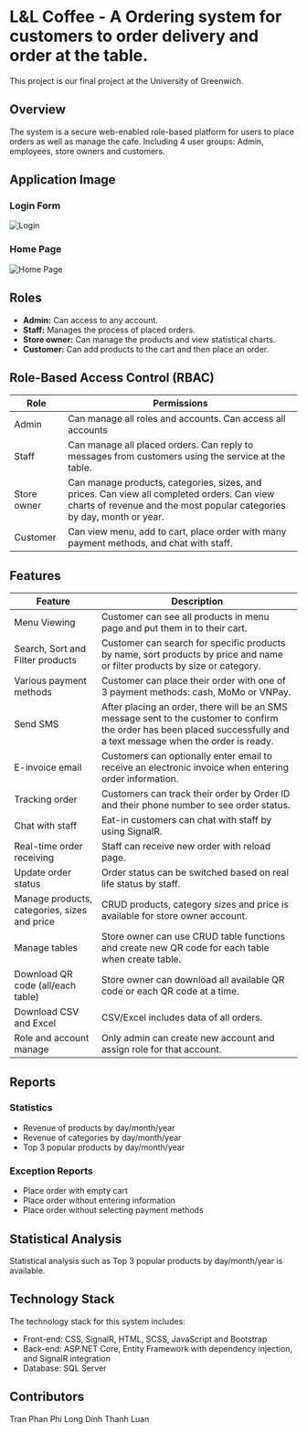 # L&L Coffee - A Ordering system for customers to order delivery and order at the table.
This project is our final project at the University of Greenwich.

## Overview

The system is a secure web-enabled role-based platform for users to place orders as well as manage the cafe. Including 4 user groups: Admin, employees, store owners and customers.

## Application Image

### Login Form
![Login](https://user-images.githubusercontent.com/105436645/229393213-633020a1-9c5a-4cce-9365-97f599028503.png)

### Home Page
![Home Page](https://user-images.githubusercontent.com/97430041/229363819-55ab0d6f-ceee-4c3b-b460-87b23ffd50ab.png)

## Roles

- **Admin:** Can access to any account.
- **Staff:** Manages the process of placed orders.
- **Store owner:** Can manage the products and view statistical charts.
- **Customer:** Can add products to the cart and then place an order.

## Role-Based Access Control (RBAC)

| Role                         | Permissions                                                                                                                                                                                                     |
| ---------------------------- | --------------------------------------------------------------------------------------------------------------------------------------------------------------------------------------------------------------- |
| Admin    | Can manage all roles and accounts. Can access all accounts                                                                                                |
| Staff    | Can manage all placed orders. Can reply to messages from customers using the service at the table.  |
| Store owner | Can manage products, categories, sizes, and prices. Can view all completed orders. Can view charts of revenue and the most popular categories by day, month or year.  |
| Customer    | Can view menu, add to cart, place order with many payment methods, and chat with staff. |
## Features

| Feature               | Description                                                                                                                                                         |
| --------------------- | ------------------------------------------------------------------------------------------------------------------------------------------------------------------- |
|  Menu Viewing  | Customer can see all products in menu page and put them in to their cart.|
|  Search, Sort and Filter products   | Customer can search for specific products by name, sort products by price and name or filter products by size or category.     |
| Various payment methods       | Customer can place their order with one of 3 payment methods: cash, MoMo or VNPay.        |
|Send SMS   | After placing an order, there will be an SMS message sent to the customer to confirm the order has been placed successfully and a text message when the order is ready.|
| E-invoice email   | Customers can optionally enter email to receive an electronic invoice when entering order information.|
| Tracking order          | Customers can track their order by Order ID and their phone number to see order status.  |
| Chat with staff    | Eat-in customers can chat with staff by using SignalR.  |
| Real-time order receiving     | Staff can receive new order with reload page.    |
| Update order status  | Order status can be switched based on real life status by staff.                          |
| Manage products, categories, sizes and price   | CRUD products, category sizes and price is available for store owner account.|
| Manage tables   | Store owner can use CRUD table functions and create new QR code for each table when create table. |
| Download QR code (all/each table)| Store owner can download all available QR code or each QR code at a time.|
| Download CSV and Excel | CSV/Excel includes data of all orders. |
| Role and account manage| Only admin can create new account and assign role for that account. |
## Reports

### Statistics

- Revenue of products by day/month/year
- Revenue of categories by day/month/year
- Top 3 popular products by day/month/year

### Exception Reports

- Place order with empty cart
- Place order without entering information
- Place order without selecting payment methods

## Statistical Analysis

Statistical analysis such as Top 3 popular products by day/month/year is available.

## Technology Stack

The technology stack for this system includes:

- Front-end: CSS, SignalR, HTML, SCSS, JavaScript and Bootstrap 
- Back-end: ASP.NET Core, Entity Framework with dependency injection, and SignalR integration
- Database: SQL Server

## Contributors

Tran Phan Phi Long 
Dinh Thanh Luan

